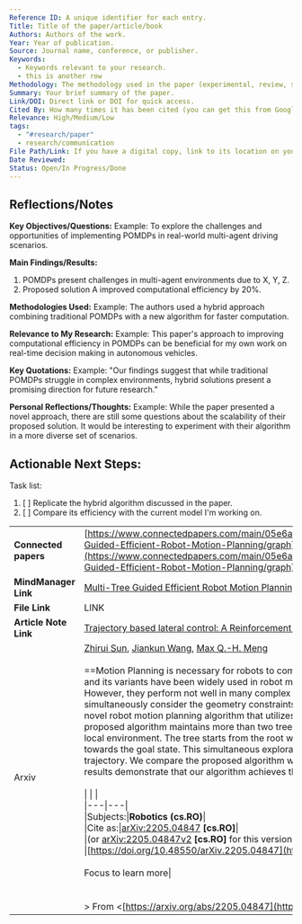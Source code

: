 ```yaml
---
Reference ID: A unique identifier for each entry.
Title: Title of the paper/article/book
Authors: Authors of the work.
Year: Year of publication.
Source: Journal name, conference, or publisher.
Keywords:
  - Keywords relevant to your research.
  - this is another row
Methodology: The methodology used in the paper (experimental, review, simulation, etc.).
Summary: Your brief summary of the paper.
Link/DOI: Direct link or DOI for quick access.
Cited By: How many times it has been cited (you can get this from Google Scholar, for instance). It helps in identifying influential papers.
Relevance: High/Medium/Low
tags:
  - "#research/paper"
  - research/communication
File Path/Link: If you have a digital copy, link to its location on your drive for quick access.
Date Reviewed: 
Status: Open/In Progress/Done
---
```



## Reflections/Notes

**Key Objectives/Questions:**
Example: To explore the challenges and opportunities of implementing POMDPs in real-world multi-agent driving scenarios.

**Main Findings/Results:**
1. POMDPs present challenges in multi-agent environments due to X, Y, Z.
2. Proposed solution A improved computational efficiency by 20%.  

**Methodologies Used:**
Example: The authors used a hybrid approach combining traditional POMDPs with a new algorithm for faster computation.

**Relevance to My Research:**
Example: This paper's approach to improving computational efficiency in POMDPs can be beneficial for my own work on real-time decision making in autonomous vehicles.

**Key Quotations:**
Example: "Our findings suggest that while traditional POMDPs struggle in complex environments, hybrid solutions present a promising direction for future research."

**Personal Reflections/Thoughts:**
Example: While the paper presented a novel approach, there are still some questions about the scalability of their proposed solution. It would be interesting to experiment with their algorithm in a more diverse set of scenarios.
  

## Actionable Next Steps:

Task list:
1. [ ] Replicate the hybrid algorithm discussed in the paper.
2. [ ] Compare its efficiency with the current model I'm working on.


|   |   |
|---|---|
|**Connected papers**|[https://www.connectedpapers.com/main/05e6ac64082df482c32ca0476ba451f6eedb8adc/Multi%20Tree-Guided-Efficient-Robot-Motion-Planning/graph](https://www.connectedpapers.com/main/05e6ac64082df482c32ca0476ba451f6eedb8adc/Multi%20Tree-Guided-Efficient-Robot-Motion-Planning/graph)|
|**MindManager Link**|[Multi-Tree Guided Efficient Robot Motion Planning](http://mj-map://C:/Users/Taoufik/OneDrive/00_PHD/Dashboard.mmap#oid={48A777C0-8C78-4D6A-8AF0-D527DA0B14D2})|
|**File Link**|LINK|
|**Article Note Link**|[Trajectory based lateral control: A Reinforcement Learning case study](Trajectory%20based%20lateral%20control%20A%20Reinforcement%20Learning%20case%20study.md)|
|Arxiv|[Zhirui Sun](https://arxiv.org/search/cs?searchtype=author&query=Sun%2C+Z), [Jiankun Wang](https://arxiv.org/search/cs?searchtype=author&query=Wang%2C+J), [Max Q.-H. Meng](https://arxiv.org/search/cs?searchtype=author&query=Meng%2C+M+Q)<br><br>==Motion Planning is necessary for robots to complete different tasks. Rapidly-exploring Random Tree (RRT) and its variants have been widely used in robot motion planning due to their fast search in state space. However, they perform not well in many complex environments since the motion planning needs to simultaneously consider the geometry constraints and differential constraints. In this article, we propose a novel robot motion planning algorithm that utilizes multi-tree to guide the exploration and exploitation. The proposed algorithm maintains more than two trees to search the state space at first. Each tree will explore the local environment. The tree starts from the root will gradually collect information from other trees and grow towards the goal state. This simultaneous exploration and exploitation method can quickly find a feasible trajectory. We compare the proposed algorithm with other popular motion planning algorithms. The experiment results demonstrate that our algorithm achieves the best performance on different evaluation metrics.==<br><br>\|   \|   \|<br>\|---\|---\|<br>\|Subjects:\|**Robotics (cs.RO)**\|<br>\|Cite as:\|[arXiv:2205.04847](https://arxiv.org/abs/2205.04847) **[cs.RO]**\|<br>\|(or [arXiv:2205.04847v2](https://arxiv.org/abs/2205.04847v2) **[cs.RO]** for this version)\|<br>\|[https://doi.org/10.48550/arXiv.2205.04847](https://doi.org/10.48550/arXiv.2205.04847)<br><br>Focus to learn more\|<br><br>  <br>> From <[https://arxiv.org/abs/2205.04847](https://arxiv.org/abs/2205.04847)>|